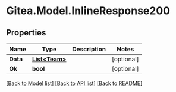 
# Gitea.Model.InlineResponse200

## Properties

Name | Type | Description | Notes
------------ | ------------- | ------------- | -------------
**Data** | [**List&lt;Team&gt;**](Team.md) |  | [optional] 
**Ok** | **bool** |  | [optional] 

[[Back to Model list]](../README.md#documentation-for-models)
[[Back to API list]](../README.md#documentation-for-api-endpoints)
[[Back to README]](../README.md)

